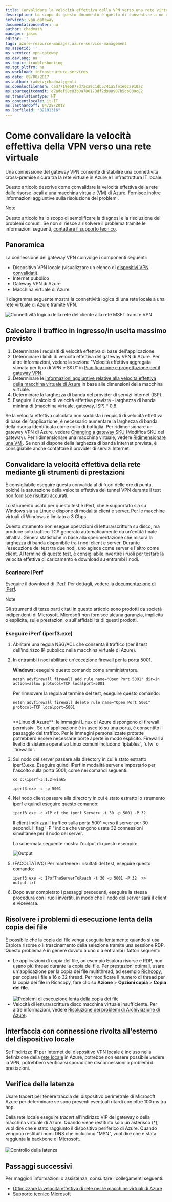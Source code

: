 ```yaml
---
title: Convalidare la velocità effettiva della VPN verso una rete virtuale di Microsoft Azure | Microsoft Docs
description: Lo scopo di questo documento è quello di consentire a un utente di convalidare la velocità effettiva della rete dalle relative risorse locali a una macchina virtuale di Azure.
services: vpn-gateway
documentationcenter: na
author: chadmath
manager: jasmc
editor: ''
tags: azure-resource-manager,azure-service-management
ms.assetid: ''
ms.service: vpn-gateway
ms.devlang: na
ms.topic: troubleshooting
ms.tgt_pltfrm: na
ms.workload: infrastructure-services
ms.date: 09/08/2017
ms.author: radwiv;chadmat;genli
ms.openlocfilehash: cad7719eb077d7aca9c1db5741a5fe1e0ca910a2
ms.sourcegitcommit: e2adef58c03b0a780173df2d988907b5cb809c82
ms.translationtype: HT
ms.contentlocale: it-IT
ms.lasthandoff: 04/28/2018
ms.locfileid: "32191316"
---
```

# <a name="how-to-validate-vpn-throughput-to-a-virtual-network"></a>Come convalidare la velocità effettiva della VPN verso una rete virtuale

Una connessione del gateway VPN consente di stabilire una connettività cross-premise sicura tra la rete virtuale in Azure e l'infrastruttura IT locale.

Questo articolo descrive come convalidare la velocità effettiva della rete dalle risorse locali a una macchina virtuale (VM) di Azure. Fornisce inoltre informazioni aggiuntive sulla risoluzione dei problemi.

>[!NOTE]
>Questo articolo ha lo scopo di semplificare la diagnosi e la risoluzione dei problemi comuni. Se non si riesce a risolvere il problema tramite le informazioni seguenti, [contattare il supporto tecnico](https://portal.azure.com/?#blade/Microsoft_Azure_Support/HelpAndSupportBlade).
>
>

## <a name="overview"></a>Panoramica

La connessione del gateway VPN coinvolge i componenti seguenti:

- Dispositivo VPN locale (visualizzare un elenco di [dispositivi VPN convalidati](vpn-gateway-about-vpn-devices.md#devicetable)).
- Internet pubblico
- Gateway VPN di Azure
- Macchina virtuale di Azure

Il diagramma seguente mostra la connettività logica di una rete locale a una rete virtuale di Azure tramite VPN.

![Connettività logica della rete del cliente alla rete MSFT tramite VPN](./media/vpn-gateway-validate-throughput-to-vnet/VPNPerf.png)

## <a name="calculate-the-maximum-expected-ingressegress"></a>Calcolare il traffico in ingresso/in uscita massimo previsto

1.  Determinare i requisiti di velocità effettiva di base dell'applicazione.
2.  Determinare i limiti di velocità effettiva del gateway VPN di Azure. Per altre informazioni, vedere la sezione "Velocità effettiva aggregata stimata per tipo di VPN e SKU" in [Pianificazione e progettazione per il gateway VPN](vpn-gateway-plan-design.md).
3.  Determinare le [informazioni aggiuntive relative alla velocità effettiva della macchina virtuale di Azure](../virtual-machines/virtual-machines-windows-sizes.md) in base alle dimensioni della macchina virtuale.
4.  Determinare la larghezza di banda del provider di servizi Internet (ISP).
5.  Eseguire il calcolo di velocità effettiva prevista - larghezza di banda minima di (macchina virtuale, gateway, ISP) * 0,8.

Se la velocità effettiva calcolata non soddisfa i requisiti di velocità effettiva di base dell'applicazione, è necessario aumentare la larghezza di banda della risorsa identificata come collo di bottiglia. Per ridimensionare un gateway VPN di Azure, vedere [Changing a gateway SKU](https://docs.microsoft.com/azure/vpn-gateway/vpn-gateway-about-vpn-gateway-settings.md#gwsku) (Modifica SKU del gateway). Per ridimensionare una macchina virtuale, vedere [Ridimensionare una VM ](../virtual-machines/virtual-machines-windows-resize-vm.md). Se non si dispone della larghezza di banda Internet prevista, è consigliabile anche contattare il provider di servizi Internet.

## <a name="validate-network-throughput-by-using-performance-tools"></a>Convalidare la velocità effettiva della rete mediante gli strumenti di prestazioni

È consigliabile eseguire questa convalida al di fuori delle ore di punta, poiché la saturazione della velocità effettiva del tunnel VPN durante il test non fornisce risultati accurati.

Lo strumento usato per questo test è iPerf, che è supportato sia su Windows sia su Linux e dispone di modalità client e server. Per le macchine virtuali di Windows è limitato a 3 Gbps.

Questo strumento non esegue operazioni di lettura/scrittura su disco, ma produce solo traffico TCP generato automaticamente da un'entità finale all'altra. Genera statistiche in base alla sperimentazione che misura la larghezza di banda disponibile tra i nodi client e server. Durante l'esecuzione del test tra due nodi, uno agisce come server e l'altro come client. Al termine di questo test, è consigliabile invertire i ruoli per testare la velocità effettiva di caricamento e download su entrambi i nodi.

### <a name="download-iperf"></a>Scaricare iPerf
Eseguire il download di [iPerf](https://iperf.fr/download/iperf_3.1/iperf-3.1.2-win64.zip). Per dettagli, vedere la [documentazione di iPerf](https://iperf.fr/iperf-doc.php).

 >[!NOTE]
 >Gli strumenti di terze parti citati in questo articolo sono prodotti da società indipendenti di Microsoft. Microsoft non fornisce alcuna garanzia, implicita o esplicita, sulle prestazioni o sull'affidabilità di questi prodotti.
 >
 >

### <a name="run-iperf-iperf3exe"></a>Eseguire iPerf (iperf3.exe)
1. Abilitare una regola NSG/ACL che consenta il traffico (per il test dell'indirizzo IP pubblico nella macchina virtuale di Azure).

2. In entrambi i nodi abilitare un'eccezione firewall per la porta 5001.

    **Windows:** eseguire questo comando come amministratore.

    ```CMD
    netsh advfirewall firewall add rule name="Open Port 5001" dir=in action=allow protocol=TCP localport=5001
    ```

    Per rimuovere la regola al termine del test, eseguire questo comando:

    ```CMD
    netsh advfirewall firewall delete rule name="Open Port 5001" protocol=TCP localport=5001
    ```
    </br>
    **Linux di Azure**: le immagini Linux di Azure dispongono di firewall permissivi. Se un'applicazione è in ascolto su una porta, è consentito il passaggio del traffico. Per le immagini personalizzate protette potrebbero essere necessarie porte aperte in modo esplicito. Firewall a livello di sistema operativo Linux comuni includono `iptables`, `ufw` o `firewalld`.

3. Sul nodo del server passare alla directory in cui è stato estratto iperf3.exe. Eseguire quindi iPerf in modalità server e impostarlo per l'ascolto sulla porta 5001, come nei comandi seguenti:

     ```CMD
     cd c:\iperf-3.1.2-win65

     iperf3.exe -s -p 5001
     ```

4. Nel nodo client passare alla directory in cui è stato estratto lo strumento iperf e quindi eseguire questo comando:

    ```CMD
    iperf3.exe -c <IP of the iperf Server> -t 30 -p 5001 -P 32
    ```

    Il client indirizza il traffico sulla porta 5001 verso il server per 30 secondi. Il flag '-P ' indica che vengono usate 32 connessioni simultanee per il nodo del server.

    La schermata seguente mostra l'output di questo esempio:

    ![Output](./media/vpn-gateway-validate-throughput-to-vnet/06theoutput.png)

5. (FACOLTATIVO) Per mantenere i risultati del test, eseguire questo comando:

    ```CMD
    iperf3.exe -c IPofTheServerToReach -t 30 -p 5001 -P 32  >> output.txt
    ```

6. Dopo aver completato i passaggi precedenti, eseguire la stessa procedura con i ruoli invertiti, in modo che il nodo del server sarà il client e viceversa.

## <a name="address-slow-file-copy-issues"></a>Risolvere i problemi di esecuzione lenta della copia dei file
È possibile che la copia dei file venga eseguita lentamente quando si usa Esplora risorse o il trascinamento della selezione tramite una sessione RDP. Questo problema è in genere dovuto a uno o a entrambi i fattori seguenti:

- Le applicazioni di copia dei file, ad esempio Esplora risorse e RDP, non usano più thread durante la copia dei file. Per prestazioni ottimali, usare un'applicazione per la copia dei file multithread, ad esempio [Richcopy](https://technet.microsoft.com/magazine/2009.04.utilityspotlight.aspx), per copiare i file a 16 o 32 thread. Per modificare il numero di thread per la copia dei file in Richcopy, fare clic su **Azione** > **Opzioni copia** > **Copia dei file**.<br><br>
![Problemi di esecuzione lenta della copia dei file](./media/vpn-gateway-validate-throughput-to-vnet/Richcopy.png)<br>
- Velocità di lettura/scrittura disco macchina virtuale insufficiente. Per altre informazioni, vedere [Risoluzione dei problemi di Archiviazione di Azure](../storage/common/storage-e2e-troubleshooting.md).

## <a name="on-premises-device-external-facing-interface"></a>Interfaccia con connessione rivolta all'esterno del dispositivo locale
Se l'indirizzo IP per Internet del dispositivo VPN locale è incluso nella definizione della [rete locale](vpn-gateway-howto-site-to-site-resource-manager-portal.md#LocalNetworkGateway) in Azure, potrebbe non essere possibile vedere la VPN, potrebbero verificarsi sporadiche disconnessioni o problemi di prestazioni.

## <a name="checking-latency"></a>Verifica della latenza
Usare tracert per tenere traccia del dispositivo perimetrale di Microsoft Azure per determinare se sono presenti eventuali ritardi con oltre 100 ms tra hop.

Dalla rete locale eseguire *tracert* all'indirizzo VIP del gateway o della macchina virtuale di Azure. Quando viene restituito solo un asterisco (*), vuol dire che è stato raggiunto il dispositivo periferico di Azure. Quando vengono restituiti nomi DNS che includono "MSN", vuol dire che è stata raggiunta la backbone di Microsoft.<br><br>
![Controllo della latenza](./media/vpn-gateway-validate-throughput-to-vnet/08checkinglatency.png)

## <a name="next-steps"></a>Passaggi successivi
Per maggiori informazioni o assistenza, consultare i collegamenti seguenti:

- [Ottimizzare la velocità effettiva di rete per le macchine virtuali di Azure](../virtual-network/virtual-network-optimize-network-bandwidth.md)
- [Supporto tecnico Microsoft](https://portal.azure.com/?#blade/Microsoft_Azure_Support/HelpAndSupportBlade)
